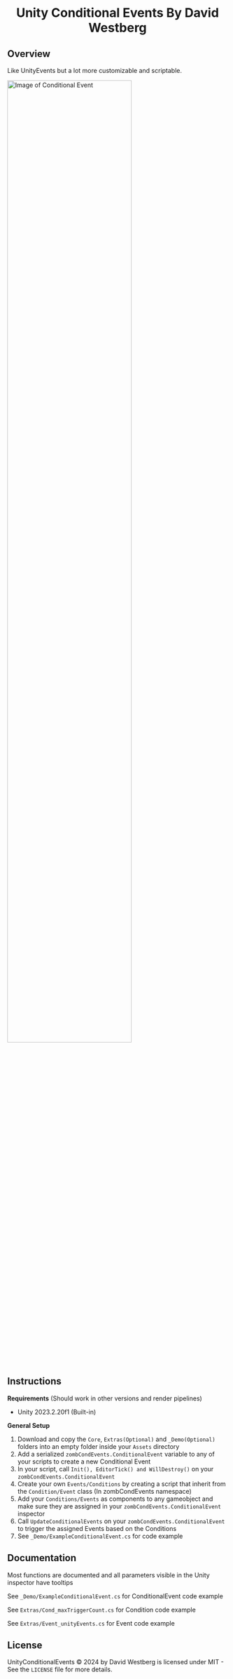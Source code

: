 
<h1 align="center">Unity Conditional Events By David Westberg</h1>

## Overview
Like UnityEvents but a lot more customizable and scriptable.

<img src="https://i.postimg.cc/Mpf4vM0n/image.png" width="75%" height="75%" alt="Image of Conditional Event"/>

## Instructions
**Requirements** (Should work in other versions and render pipelines)
<ul>
<li>Unity 2023.2.20f1 (Built-in)</li>
</ul>

**General Setup**

<ol>
  <li>Download and copy the <code>Core</code>, <code>Extras(Optional)</code> and <code>_Demo(Optional)</code> folders into an empty folder inside your <code>Assets</code> directory</li>
  <li>Add a serialized <code>zombCondEvents.ConditionalEvent</code> variable to any of your scripts to create a new Conditional Event</li>
  <li>In your script, call <code>Init(), EditorTick() and WillDestroy()</code> on your <code>zombCondEvents.ConditionalEvent</code></li>
  <li>Create your own <code>Events/Conditions</code> by creating a script that inherit from the <code>Condition/Event</code> class (In zombCondEvents namespace)</li>
  <li>Add your <code>Conditions/Events</code> as components to any gameobject and make sure they are assigned in your <code>zombCondEvents.ConditionalEvent</code> inspector</li>
  <li>Call <code>UpdateConditionalEvents</code> on your <code>zombCondEvents.ConditionalEvent</code> to trigger the assigned Events based on the Conditions</li>
  <li>See <code>_Demo/ExampleConditionalEvent.cs</code> for code example</li>
</ol>

## Documentation
Most functions are documented and all parameters visible in the Unity inspector have tooltips

See `_Demo/ExampleConditionalEvent.cs` for ConditionalEvent code example

See `Extras/Cond_maxTriggerCount.cs` for Condition code example

See `Extras/Event_unityEvents.cs` for Event code example

## License
UnityConditionalEvents © 2024 by David Westberg is licensed under MIT - See the `LICENSE` file for more details.

